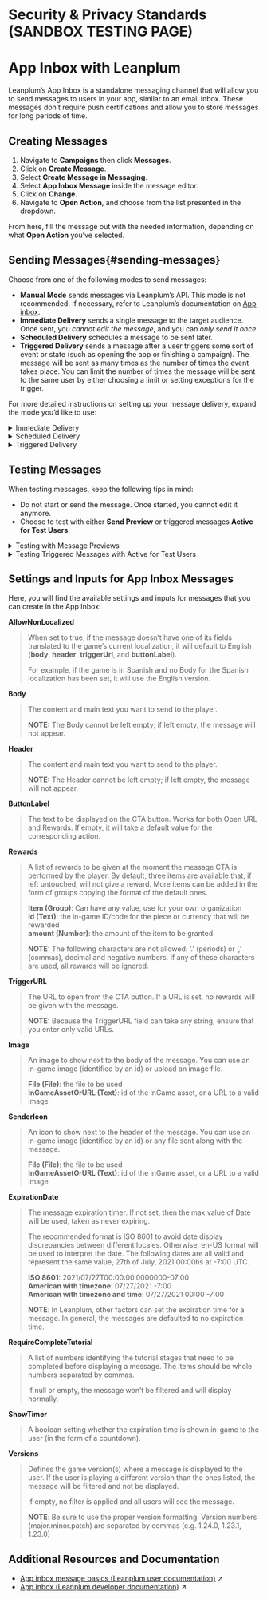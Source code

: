 # Security & Privacy Standards (SANDBOX TESTING PAGE)

# App Inbox with Leanplum

Leanplum’s App Inbox is a standalone messaging channel that will allow you to send messages to users in your app, similar to an email inbox. These messages don’t require push certifications and allow you to store messages for long periods of time.

## Creating Messages 

1. Navigate to **Campaigns** then click **Messages**.
2. Click on **Create Message**.
3. Select **Create Message in Messaging**.
4. Select **App Inbox Message** inside the message editor.
5. Click on **Change**.
6. Navigate to **Open Action**, and choose from the list presented in the dropdown.

From here, fill the message out with the needed information, depending on what **Open Action** you’ve selected.

## Sending Messages{#sending-messages}

Choose from one of the following modes to send messages:

* **Manual Mode** sends messages via Leanplum’s API. This mode is not recommended. If necessary, refer to Leanplum’s documentation on [App inbox](https://docs.leanplum.com/reference/app-inbox).
* **Immediate Delivery** sends a single message to the target audience. Once sent, you _cannot edit the message_, and you can _only send it once_.
* **Scheduled Delivery** schedules a message to be sent later.
* **Triggered Delivery** sends a message after a user triggers some sort of event or state (such as opening the app or finishing a campaign). The message will be sent as many times as the number of times the event takes place. You can limit the number of times the message will be sent to the same user by either choosing a limit or setting exceptions for the trigger.

For more detailed instructions on setting up your message delivery, expand the mode you’d like to use:

<details>
    <summary>Immediate Delivery</summary>
1. Set the delivery type to **Immediate**. You can find the delivery options near the bottom of the page.
2. Click **Send Now** at the top of the window when you are done constructing your message.
</details>

<details>
    <summary>Scheduled Delivery</summary>
1. Select the delivery type **Scheduled**. You can find the delivery options near the bottom of the page.
2. Enter the **date** you would like the message to be sent.
3. Select the time zone you would like to target and enter the time. You can also choose **optimal time** to let Leanplum decide at which time the user is more likely to be playing the game.

When you need to make a change to an existing message, you can unschedule the message as long as it hasn’t been sent. Look for the **Unschedule** button at the top of the page. Once unscheduled, edit your message and then re-schedule.
</details>

<details>
    <summary>Triggered Delivery</summary>
:::info
 
Leanplum includes many trigger options called “Display Event Options”, which you can find at Display Event Options (Leanplum documentation). These include triggers like opening or closing the app, or changing geographical regions.

:::

1. Select the delivery type **Scheduled**. You can find the delivery options near the bottom of the page.
2. Choose the **trigger** you want to listen for.
3. Set a **delay**, which sets how much time should pass before sending the message. For immediate sending, choose 0 seconds.
4. Choose to set **exclusions** and a **limit** as conditions for sending the message.
5. Click **Start** to enable this message once you have finished constructing your message. From that point onward any user that triggers the chosen event and isn’t _excluded_ and hasn’t reached the _limit_ will receive the message.

**Triggering a message for a Game Event**

Many times, you will need to send a message when a user starts or finishes an event in your game. For this type of action, select and customize the **User Triggers Event** option. Choose the event from a list of already registered events, or write the event manually. If you manually write an event, ensure that the name you write is the same as the event name being sent from the app.

1. From the list of triggers, select **User triggers** event.
2. Select a registered event or enter a new one.
3. Press **Enter** once you’ve selected your registered event.
4. The conditions for the event will be added to the message. You can keep adding as many as you need by clicking on the **OR** button. If any of them are called, the message will be sent.
</details>


## Testing Messages 

When testing messages, keep the following tips in mind:

* Do not start or send the message. Once started, you cannot edit it anymore.
* Choose to test with either **Send Preview** or triggered messages **Active for Test Users**.


<details>
    <summary>Testing with Message Previews</summary>
If you are constructing a message, you can choose to send a preview to your test devices.

:::warning

Message previews will be sent to **all** users under the target audience. If you don’t want to spam your fellow developers, create an audience with only the devices where you will be testing the message.

:::

To send a preview, click on **Send Preview**. Your device should already be registered as a test device and be listed under the target audience for the message if one is selected.
</details>


<details>
    <summary>Testing Triggered Messages with Active for Test Users</summary>
To test messages that are sent after a user triggers some sort of event or state, set up the message as described in [Sending Messages](#sending-messages). _Do not start the message._

Next, check the box for **Active for test devices**. As long as this option is set, all players using a dev version of the game will receive the message when they trigger the event (and only when they trigger it).
</details>

## Settings and Inputs for App Inbox Messages 
Here, you will find the available settings and inputs for messages that you can create in the App Inbox:

**AllowNonLocalized**

> When set to true, if the message doesn’t have one of its fields translated to the game’s current localization, it will default to English (**body**, **header**, **triggerUrl**, and **buttonLabel**). 
> 
> For example, if the game is in Spanish and no Body for the Spanish localization has been set, it will use the English version.

**Body**

> The content and main text you want to send to the player. 
> 
> **NOTE:** The Body cannot be left empty; if left empty, the message will not appear.

**Header**

> The content and main text you want to send to the player.
> 
> **NOTE:** The Header cannot be left empty; if left empty, the message will not appear.

**ButtonLabel**

> The text to be displayed on the CTA button. Works for both Open URL and Rewards. If empty, it will take a default value for the corresponding action.

**Rewards**

> A list of rewards to be given at the moment the message CTA is performed by the player. By default, three items are available that, if left untouched, will not give a reward. More items can be added in the form of groups copying the format of the default ones.
> 
> **Item (Group)**: Can have any value, use for your own organization<br />
> **id (Text)**: the in-game ID/code for the piece or currency that will be rewarded<br />
> **amount (Number)**: the amount of the item to be granted
> 
> **NOTE:** The following characters are not allowed: ‘.’ (periods) or ‘,’ (commas), decimal and negative numbers. If any of these characters are used, all rewards will be ignored.

**TriggerURL**

> The URL to open from the CTA button. If a URL is set, no rewards will be given with the message.
> 
> **NOTE:** Because the TriggerURL field can take any string, ensure that you enter only valid URLs.

**Image**

> An image to show next to the body of the message. You can use an in-game image (identified by an id) or upload an image file.
> 
> **File (File)**: the file to be used<br />
> **InGameAssetOrURL (Text)**: id of the inGame asset, or a URL to a valid image

**SenderIcon**

> An icon to show next to the header of the message. You can use an in-game image (identified by an id) or any file sent along with the message.
> 
> **File (File)**: the file to be used<br />
> **InGameAssetOrURL (Text)**: id of the inGame asset, or a URL to a valid image

**ExpirationDate**

> The message expiration timer. If not set, then the max value of Date will be used, taken as never expiring. 
> 
> The recommended format is ISO 8601 to avoid date display discrepancies between different locales. Otherwise, en-US format will be used to interpret the date. The following dates are all valid and represent the same value, 27th of July, 2021 00:00hs at -7:00 UTC.
> 
> **ISO 8601**: 2021/07/27T00:00:00.0000000-07:00<br />
> **American with timezone**: 07/27/2021 -7:00<br />
> **American with timezone and time**: 07/27/2021 00:00 -7:00
> 
> **NOTE**: In Leanplum, other factors can set the expiration time for a message. In general, the messages are defaulted to no expiration time.

**RequireCompleteTutorial**

> A list of numbers identifying the tutorial stages that need to be completed before displaying a message. The items should be whole numbers separated by commas.
>
> If null or empty, the message won’t be filtered and will display normally. 

**ShowTimer**

> A boolean setting whether the expiration time is shown in-game to the user (in the form of a countdown).
 
**Versions**

> Defines the game version(s) where a message is displayed to the user. If the user is playing a different version than the ones listed, the message will be filtered and not be displayed.
> 
> If empty, no filter is applied and all users will see the message.
> 
> **NOTE**: Be sure to use the proper version formatting. Version numbers (major.minor.patch) are separated by commas (e.g. 1.24.0, 1.23.1, 1.23.0)

## Additional Resources and Documentation 
- [App inbox message basics (Leanplum user documentation)](https://docs.leanplum.com/docs/app-inbox-messages) :arrow_upper_right:
- [App inbox (Leanplum developer documentation)](https://docs.leanplum.com/reference/app-inbox) :arrow_upper_right:
